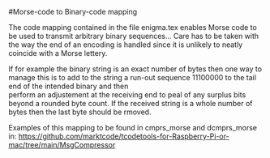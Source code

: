 #Morse-code to Binary-code mapping

The code mapping contained in the file enigma.tex enables Morse code to be used to transmit 
arbitrary binary sequences... Care has to be taken with the way the end of an encoding is handled 
since it is unlikely to neatly coincide with a Morse lettery. 

If for example the binary string is an exact number of bytes then one way to manage this is 
to add to the string a run-out sequence 11100000 to the tail end of the intended binary and then   
perform an adjustement at the receiving end to peal of any surplus bits beyond a rounded byte count.
If the received string is a whole number of bytes then the last byte should be rmoved.

Examples of this mapping to be found in cmprs_morse and dcmprs_morse in:
https://github.com/marktcode/tcodetools-for-Raspberry-Pi-or-mac/tree/main/MsgCompressor 
